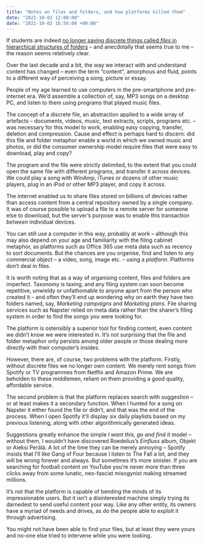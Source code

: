 ```yaml
---
title: "Notes on files and folders, and how platforms killed them"
date: "2021-10-02 12:00:00"
date: "2021-10-02 16:56:00 +00:00"
---
```



If students are indeed [no longer saving discrete things called <i>files</i> in hierarchical structures of folders](https://www.theverge.com/22684730/students-file-folder-directory-structure-education-gen-z) – and anecdotally that seems true to me – the reason seems relatively clear.

Over the last decade and a bit, the way we interact with and understand content has changed – even the term “content”, amorphous and fluid, points to a different way of perceiving a song, picture or essay.

People of my age learned to use computers in the pre-smartphone and pre-internet era. We’d assemble a collection of, say, MP3 songs on a desktop PC, and listen to them using programs that played music files.

The concept of a discrete file, an abstraction applied to a wide array of artefacts – documents, videos, music, text extracts, scripts, programs etc. – was necessary for this model to work, enabling easy copying, transfer, deletion and compression. Cause and effect is perhaps hard to discern: did this file and folder metaphor enable a world in which we owned music and photos, or did the consumer ownership model require files that were easy to download, play and copy?

The program and the file were strictly delimited, to the extent that you could open the same file with different programs, and transfer it across devices. We could play a song with WinAmp, iTunes or dozens of other music players, plug in an iPod or other MP3 player, and copy it across.

The internet enabled us to share files stored on billions of devices rather than access content from a central repository owned by a single company. It was of course possible to upload a file to a remote server for someone else to download, but the server’s purpose was to enable this transaction _between_ individual devices.

You can still use a computer in this way, probably at work – although this may also depend on your age and familiarity with the filing cabinet metaphor, as platforms such as Office 365 use meta data such as recency to sort documents. But the chances are you organise, find and listen to any commercial object – a video, song, image etc. – using a <i>platform</i>. Platforms don’t deal in files.

It is worth noting that as a way of organising content, files and folders are imperfect. Taxonomy is taxing, and any filing system can soon become repetitive, unwieldy or unfathomable to anyone apart from the person who created it – and often they’ll end up wondering why on earth they have two folders named, say, <i>Marketing campaigns</i> and <i>Marketing plans</i>. File sharing services such as Napster relied on meta data rather than the sharer’s filing system in order to find the songs you were looking for.

The platform is ostensibly a superior tool for finding content, even content we didn’t know we were interested in. It’s not surprising that the file and folder metaphor only persists among older people or those dealing more directly with their computer’s insides.

However, there are, of course, two problems with the platform. Firstly, without discrete files we no longer own content. We merely rent songs from Spotify or TV programmes from Netflix and Amazon Prime. We are beholden to these middlemen, reliant on them providing a good quality, affordable service.

The second problem is that the platform replaces search with suggestion – or at least makes it a secondary function. When I hunted for a song on Napster it either found the file or didn’t, and that was the end of the process. When I open Spotify it’ll display six daily playlists based on my previous listening, along with other algorithmically generated ideas.

Suggestions greatly enhance the simple <i>I want this, go and find it</i> model – without them, I wouldn’t have discovered Roedelius’s <cite>Einfluss</cite> album, Objekt or Aleksi Perälä. A lot of the time they can be merely annoying – Spotify insists that I’ll like Gang of Four because I listen to The Fall a lot, and they will be wrong forever and always. But sometimes it’s more sinister. If you are searching for football content on YouTube you’re never more than three clicks away from some lunatic, neo-fascist misogynist making streamed millions.

It’s not that the platform is capable of bending the minds of its impressionable users. But it isn’t a disinterested machine simply trying its darnedest to send useful content your way. Like any other entity, its owners have a myriad of needs and drives, as do the people able to exploit it through advertising.

You might not have been able to find your files, but at least they were yours and no-one else tried to intervene while you were looking.



